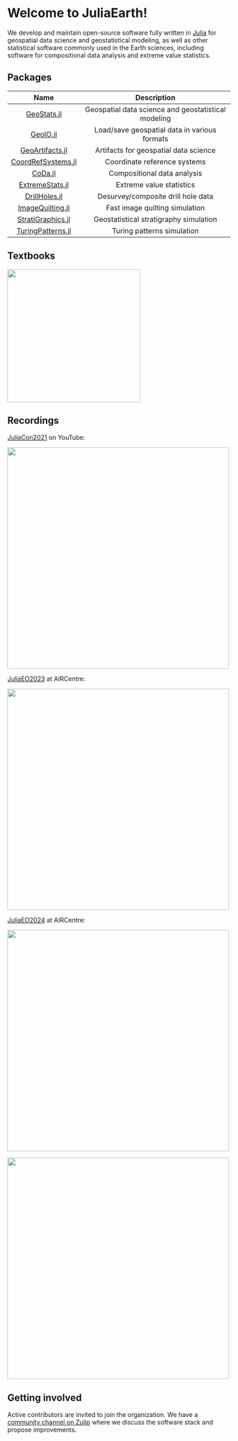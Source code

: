 # Welcome to JuliaEarth!

We develop and maintain open-source software fully written in [Julia](https://julialang.org)
for geospatial data science and geostatistical modeling, as well as other statistical software
commonly used in the Earth sciences, including software for compositional data analysis and
extreme value statistics.

## Packages

| Name | Description |
|:----:|:-----------:|
| [GeoStats.jl](https://github.com/JuliaEarth/GeoStats.jl) | Geospatial data science and geostatistical modeling |
| [GeoIO.jl](https://github.com/JuliaEarth/GeoIO.jl) | Load/save geospatial data in various formats |
| [GeoArtifacts.jl](https://github.com/JuliaEarth/GeoArtifacts.jl) | Artifacts for geospatial data science |
| [CoordRefSystems.jl](https://github.com/JuliaEarth/CoordRefSystems.jl) | Coordinate reference systems |
| [CoDa.jl](https://github.com/JuliaEarth/CoDa.jl) | Compositional data analysis |
| [ExtremeStats.jl](https://github.com/JuliaEarth/ExtremeStats.jl) | Extreme value statistics |
| [DrillHoles.jl](https://github.com/JuliaEarth/DrillHoles.jl) | Desurvey/composite drill hole data |
| [ImageQuilting.jl](https://github.com/JuliaEarth/ImageQuilting.jl) | Fast image quilting simulation |
| [StratiGraphics.jl](https://github.com/JuliaEarth/StratiGraphics.jl) | Geostatistical stratigraphy simulation |
| [TuringPatterns.jl](https://github.com/JuliaEarth/TuringPatterns.jl) | Turing patterns simulation |

## Textbooks

<a href="https://juliaearth.github.io/geospatial-data-science-with-julia">
  <img src="https://juliaearth.github.io/geospatial-data-science-with-julia/images/cover.svg" width="300">
</a>

## Recordings

[JuliaCon2021](https://juliacon.org/2021) on YouTube:

<a href="https://youtu.be/75A6zyn5pIE">
  <img src="https://img.youtube.com/vi/75A6zyn5pIE/maxresdefault.jpg" width=500>
</a>

[JuliaEO2023](https://github.com/Arpeggeo/JuliaEO2023) at AIRCentre:

<a href="https://youtu.be/1FfgjW5XQ9g">
  <img src="https://img.youtube.com/vi/1FfgjW5XQ9g/maxresdefault.jpg" width=500>
</a>

[JuliaEO2024](https://github.com/Arpeggeo/JuliaEO2024) at AIRCentre:

<a href="https://youtu.be/r7MwEme_Y5w?t=360">
  <img src="https://img.youtube.com/vi/r7MwEme_Y5w/maxresdefault.jpg" width=500>
</a>

<a></a>

<a href="https://youtu.be/Nsi-2vn7KcU?t=158">
  <img src="https://img.youtube.com/vi/Nsi-2vn7KcU/maxresdefault.jpg" width=500>
</a>

## Getting involved

Active contributors are invited to join the organization. We have a
[community channel on Zulip](https://julialang.zulipchat.com/#narrow/stream/276201-geostats.2Ejl)
where we discuss the software stack and propose improvements.
